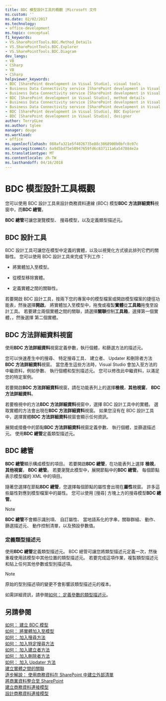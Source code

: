 ```yaml
---
title: BDC 模型設計工具的概觀 |Microsoft 文件
ms.custom: ''
ms.date: 02/02/2017
ms.technology:
- office-development
ms.topic: conceptual
f1_keywords:
- VS.SharePointTools.BDC.Method_Details
- VS.SharePointTools.BDC.Explorer
- VS.SharePointTools.BDC.Diagram
dev_langs:
- VB
- CSharp
- VB
- CSharp
helpviewer_keywords:
- BDC [SharePoint development in Visual Studio], visual tools
- Business Data Connectivity service [SharePoint development in Visual Studio], visual tools
- Business Data Connectivity service [SharePoint development in Visual Studio], BDC Explorer
- BDC [SharePoint development in Visual Studio], method details
- Business Data Connectivity service [SharePoint development in Visual Studio], designer
- Business Data Connectivity service [SharePoint development in Visual Studio], method details
- BDC [SharePoint development in Visual Studio], BDC Explorer
- BDC [SharePoint development in Visual Studio], designer
author: TerryGLee
ms.author: tglee
manager: douge
ms.workload:
- office
ms.openlocfilehash: 088afa321e5f4026735e88c3068900b0bfc8c07c
ms.sourcegitcommit: 6a9d5bd75e50947659fd6c837111a6a547884e2a
ms.translationtype: MT
ms.contentlocale: zh-TW
ms.lasthandoff: 04/16/2018
---
```

# <a name="bdc-model-design-tools-overview"></a>BDC 模型設計工具概觀
  您可以使用 BDC 設計工具來設計商務資料連線 (BDC) 模型**BDC 方法詳細資料**視窗中，而**BDC 總管**。  
  
 **BDC 總管**可讓您瀏覽模型、 搜尋模型，以及定義類型描述元。  
  
## <a name="bdc-designer"></a>BDC 設計工具  
 BDC 設計工具可讓您在模型中定義的實體，以及以視覺化方式彼此排列它們的關聯性。 您可以使用 BDC 設計工具來完成下列工作：  
  
-   將實體加入至模型。  
  
-   從模型移除實體。  
  
-   定義實體之間的關聯性。  
  
 若要開啟 BDC 設計工具，按兩下您的專案中的模型檔案或開啟模型檔案的捷徑功能表，然後選擇**開啟**。 將實體加入至模型中，拖曳或複製**實體**從**工具箱**拖曳至設計工具。 若要建立兩個實體之間的關聯，請選擇**關聯**控制**工具箱**，選擇第一個實體，，然後選擇 第二個實體。  
  
## <a name="bdc-method-details-window"></a>BDC 方法詳細資料視窗  
 使用**BDC 方法詳細資料**視窗定義參數，執行個體，和篩選方法的描述元。  
  
 您可以快速產生中的搜尋、 特定搜尋工具、 建立者、 Updater 和刪除者方法**BDC 方法詳細資料**視窗。 當您產生這些方法時，Visual Studio 會加入至方法的中繼資料，例如參數、 執行個體和型別描述元。 您可以修改此中繼資料，以滿足您的特定案例。  
  
 若要開啟**BDC 方法詳細資料**視窗，請在功能表列上的選擇**檢視**，**其他視窗**， **BDC 方法詳細資料**。  
  
 若要檢視中的方法**BDC 方法詳細資料**視窗中，選擇 BDC 設計工具中的實體。 選取實體的方法會出現在**BDC 方法詳細資料**視窗。 如果您沒有在 BDC 設計工具中，選擇實體**BDC 方法詳細資料**視窗會顯示任何資訊。  
  
 展開或摺疊中的節點**BDC 方法詳細資料**視窗定義參數、 執行個體，並篩選描述元。 使用**BDC 總管**定義類型描述元。  
  
## <a name="bdc-explorer"></a>BDC 總管  
 **BDC 總管**顯示構成模型的項目。 若要開啟**BDC 總管**，在功能表列上選擇 **檢視**，**其他視窗**， **BDC 總管**。 若要瀏覽此模型中，展開節點中的**BDC 總管**。 每個節點表示模型檔的 XML 中的項目。  
  
 隨著您選擇在節點**BDC 總管**，您選擇每個節點的屬性會出現在**屬性**視窗。 許多這些屬性對應到模型檔案中的屬性。 您可以使用 [搜尋] 方塊上方的搜尋模型**BDC 總管**。  
  
> [!NOTE]  
>  **BDC 總管**不會顯示識別項、 自訂屬性、 當地語系化的字串，關聯群組、 動作、 篩選描述元、 動作控制清單，以及預設參數值。  
  
### <a name="defining-type-descriptors"></a>定義類型描述元  
 使用**BDC 總管**定義類型描述元。 BDC 總管可讓您將類型描述元定義一次，然後重複使用該模型中其他位置的類型描述元。 若要完成這項作業，複製類型描述元和貼上任何其他參數或型別描述項。  
  
> [!NOTE]  
>  原始的型別描述項的變更不會影響該類型描述元的複本。  
  
 如需詳細資訊，請參閱[如何： 定義參數的類型描述元](../sharepoint/how-to-define-the-type-descriptor-of-a-parameter.md)。  
  
## <a name="see-also"></a>另請參閱  
 [如何： 建立 BDC 模型](../sharepoint/how-to-create-a-bdc-model.md)   
 [如何： 將實體加入至模型](../sharepoint/how-to-add-an-entity-to-a-model.md)   
 [如何： 加入搜尋方法](../sharepoint/how-to-add-a-finder-method.md)   
 [如何： 加入特定搜尋方法](../sharepoint/how-to-add-a-specific-finder-method.md)   
 [如何： 加入建立者方法](../sharepoint/how-to-add-a-creator-method.md)   
 [如何： 加入刪除者方法](../sharepoint/how-to-add-a-deleter-method.md)   
 [如何： 加入 Updater 方法](../sharepoint/how-to-add-an-updater-method.md)   
 [建立實體之間的關聯](../sharepoint/creating-an-association-between-entities.md)   
 [逐步解說： 使用商務資料在 SharePoint 中建立外部清單](../sharepoint/walkthrough-creating-an-external-list-in-sharepoint-by-using-business-data.md)   
 [將商業資料整合至 SharePoint](../sharepoint/integrating-business-data-into-sharepoint.md)   
 [建立商務資料連接模型](../sharepoint/creating-a-business-data-connectivity-model.md)   
 [設計商務資料連接模型](../sharepoint/designing-a-business-data-connectivity-model.md)  
  
  